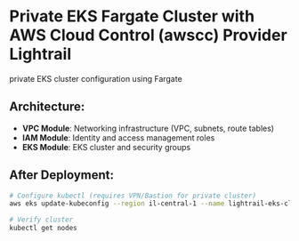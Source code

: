 # Private EKS Fargate Cluster with AWS Cloud Control (awscc) Provider Lightrail

private EKS cluster configuration using Fargate 

## Architecture:
- **VPC Module**: Networking infrastructure (VPC, subnets, route tables)
- **IAM Module**: Identity and access management roles
- **EKS Module**: EKS cluster and security groups

## After Deployment:
```bash
# Configure kubectl (requires VPN/Bastion for private cluster)
aws eks update-kubeconfig --region il-central-1 --name lightrail-eks-cluster

# Verify cluster
kubectl get nodes
```
